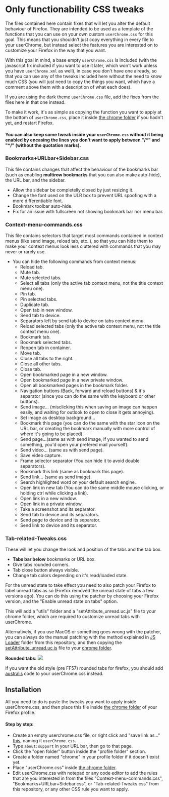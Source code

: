 <h1>Only functionability CSS tweaks</h1>

<p>The files contained here contain fixes that will let you alter the default behaviour of Firefox. They are intended to be used as a template of the functions that you can use on your own custom <code>userChrome.css</code> for this goal. This means that you shouldn't just copy everything in every file to your userChrome, but instead select the features you are interested on to customize your Firefox in the way that you want.</p> 

<p>With this goal in mind, a base empty <code>userChrome.css</code> is included (with the javascript fix included if you want to use it later, which won't work unless you have <code>userChrome.xml</code> as well), in case you don't have one already, so that you can use any of the tweaks included here without the need to know much CSS (you will just need to copy the things you want, which have a comment above them with a description of what each does).</p>

<p>If you are using the dark theme <code>userChrome.css</code> file, add the fixes from the files here in that one instead.</p>

<p>To make it work, it's as simple as copying the function you want to apply at the bottom of <code>userChrome.css</code>, place it inside <a href="https://github.com/Izheil/Quantum-Nox-Firefox-Dark-Full-Theme/wiki/Chrome-and-Root-folders#the-chrome-folder">the chrome folder</a> if you hadn't yet, and restart Firefox.</p>

<h4>You can also keep some tweak inside your <code>userChrome.css</code> without it being enabled by encasing the lines you don't want to apply between "/*" and "*/" (without the quotation marks).</h4>

<h3>Bookmarks+URLbar+Sidebar.css</h3>

<p>This file contains changes that affect the behaviour of the bookmarks bar (such as enabling <b>multirow bookmarks</b> that you can also make auto-hide), the URL bar, and the sidebar.</p>

<ul>
  <li>Allow the sidebar be completelly closed by just resizing it.</li>
  <li>Change the font used on the ULR box to prevent URL spoofing with a more differentiable font.</li>
  <li>Bookmark toolbar auto-hide.</li>
  <li>Fix for an issue with fullscreen not showing bookmark bar nor menu bar.</li>
</ul>

<h3>Context-menu-commands.css</h3>

<p>This file contains selectors that target most commands contained in context menus (like send image, reload tab, etc..), so that you can hide them to make your context menus look less cluttered with commands that you may never or rarely use.</p>

<ul>
  <li>You can hide the following commands from context menus:
  	<ul>
  	  <li>Reload tab.</li>
      <li>Mute tab.</li>
      <li>Mute selected tabs.</li>
      <li>Select all tabs (only the active tab context menu, not the title context menu one).</li>
  	  <li>Pin tab.</li>
      <li>Pin selected tabs.</li>
  	  <li>Duplicate tab.</li>
  	  <li>Open tab in new window.</li>
      <li>Send tab to device.</li>
      <li>Separators left by send tab to device on tabs context menu.</li>
  	  <li>Reload selected tabs (only the active tab context menu, not the title context menu one).</li>
      <li>Bookmark tab.</li>
  	  <li>Bookmark selected tabs.</li>
      <li>Reopen tab in container.</li>
      <li>Move tab.</li>
  	  <li>Close all tabs to the right.</li>
  	  <li>Close all other tabs.</li>
  	  <li>Close tab.</li>
      <li>Open bookmarked page in a new window.</li>
      <li>Open bookmarked page in a new private window.</li>
      <li>Open all bookmarked pages in the bookmark folder.</li>
  	  <li>Navigation buttons (Back, forward and reload buttons) & it's separator (since you can do the same with the keyboard or other buttons).</li>
  	  <li>Send image... (misclicking this when saving an image can happen easily, and waiting for outlook to open to close it gets annoying).</li>
  	  <li>Set image as desktop background...</li>
  	  <li>Bookmark this page (you can do the same with the star icon on the URL bar, or creating the bookmark manually with more control of where it's going to be placed).</li>
  	  <li>Send page...(same as with send image, if you wanted to send something, you'd open your prefered mail yourself).</li>
      <li>Send video... (same as with send page).</li>
      <li>Save video capture.</li>
      <li>Frame selector separator (You can hide it to avoid double separators).</li>
  	  <li>Bookmark this link (same as bookmark this page).</li>
  	  <li>Send link... (same as send image).</li>
      <li>Search highlighted word on your default search engine.</li>
  	  <li>Open link in new tab (You can do the same middle mouse clicking, or holding ctrl while clicking a link).</li>
  	  <li>Open link in a new window.</li>
  	  <li>Open link in a private window.</li>
  	  <li>Take a screenshot and its separator.</li>
  	  <li>Send tab to device and its separators.</li>
  	  <li>Send page to device and its separator.</li>
  	  <li>Send link to device and its separator.</li>
  	</ul></li>
</ul>

<h3>Tab-related-Tweaks.css</h3>

<p>These will let you change the look and position of the tabs and the tab box.</p>

<ul>
  <li><b>Tabs bar below</b> bookmarks or URL box.</li>
  <li>Give tabs rounded corners.</li>
  <li>Tab close button always visible.</li>
  <li>Change tab colors depending on it's read/loaded state.</li>
</ul>

<p>For the unread state to take effect you need to also patch your Firefox to label unread tabs as so (Firefox removed the unread state of tabs a few versions ago). You can do this using the patcher by choosing your Firefox version, and the "Enable unread state on tabs" option.</p>
<p>This will add a "utils" folder and a "setAttribute_unread.uc.js" file to your chrome folder, which are required to customize unread tabs with userChrome.</p> 
<p>Alternatively, if you use MacOS or something goes wrong with the patcher, you can always do the manual patching with the method explained in <a href="https://github.com/Izheil/Quantum-Nox-Firefox-Dark-Full-Theme/tree/master/Multirow%20and%20other%20functions/JS%20Loader">JS Loader</a> folder from this repository, and then copying the <a href="https://raw.githubusercontent.com/Izheil/Quantum-Nox-Firefox-Dark-Full-Theme/master/CSS%20tweaks/setAttribute_unread.uc.js">setAttribute_unread.uc.js</a> file to your <a href="https://github.com/Izheil/Quantum-Nox-Firefox-Dark-Full-Theme/wiki/Chrome-and-Root-folders#the-chrome-folder">chrome folder</a>.</p>

<b>Rounded tabs:</b>
  <img src="https://i.imgur.com/qoG4Iiy.png">

<p>If you want the old style (pre FF57) rounded tabs for firefox, you should add <a href="https://github.com/wilfredwee/photon-australis">australis</a> code to your userChrome.css instead.</p>

<h2>Installation</h2>

<p>All you need to do is paste the tweaks you want to apply inside userChrome.css, and then place this file inside <a href="https://github.com/Izheil/Quantum-Nox-Firefox-Dark-Full-Theme/wiki/Chrome-and-Root-folders#the-chrome-folder">the chrome folder</a> of your Firefox profile.</p>

<h4>Step by step:</h4>
<ul>
  <li>Create an empty userchrome.css file, or right click and "save link as..." <a href="https://raw.githubusercontent.com/Izheil/Quantum-Nox-Firefox-Dark-Full-Theme/master/CSS%20tweaks/userChrome.css">this</a>, naming it <code>userChrome.css</code>.</li>
  <li>Type <code>about:support</code> in your URL bar, then go to that page.</li>
  <li>Click the "open folder" button inside the "profile folder" section.</li>
  <li>Create a folder named "chrome" in your profile folder if it doesn't exist yet.</li>
  <li>Place "userChrome.css" inside <a href="https://github.com/Izheil/Quantum-Nox-Firefox-Dark-Full-Theme/wiki/Chrome-and-Root-folders#the-chrome-folder">the chrome folder</a>.</li>
  <li>Edit userChrome.css with notepad or any code editor to add the rules that are you interested in from the files "Context-menu-commands.css", "Bookmarks+URLbar+Sidebar.css", or "Tab-related-Tweaks.css" from this repository, or any other CSS rule you want to apply.</li>
</ul>